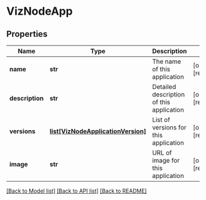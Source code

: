 # VizNodeApp

## Properties
Name | Type | Description | Notes
------------ | ------------- | ------------- | -------------
**name** | **str** | The name of this application | [optional] [readonly] 
**description** | **str** | Detailed description of this application | [optional] [readonly] 
**versions** | [**list[VizNodeApplicationVersion]**](VizNodeApplicationVersion.md) | List of versions for this application | [optional] [readonly] 
**image** | **str** | URL of image for this application | [optional] [readonly] 

[[Back to Model list]](../README.md#documentation-for-models) [[Back to API list]](../README.md#documentation-for-api-endpoints) [[Back to README]](../README.md)


